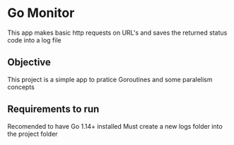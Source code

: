 # Go Monitor 

This app makes basic http requests on URL's and saves the returned status code into a log file

## Objective

This project is a simple app to pratice Goroutines and some paralelism concepts

## Requirements to run

Recomended to have Go 1.14+ installed
Must create a new logs folder into the project folder
